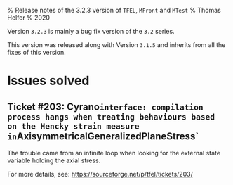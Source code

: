 % Release notes of the 3.2.3 version of `TFEL`, `MFront` and `MTest`
% Thomas Helfer
% 2020

Version `3.2.3` is mainly a bug fix version of the `3.2` series.

This version was released along with Version `3.1.5` and inherits from
all the fixes of this version.

# Issues solved

## Ticket #203: Cyrano` interface: compilation process hangs when treating behaviours based on the Hencky strain measure in `AxisymmetricalGeneralizedPlaneStress`

The trouble came from an infinite loop when looking for the external
state variable holding the axial stress.

For more details, see: <https://sourceforge.net/p/tfel/tickets/203/>




